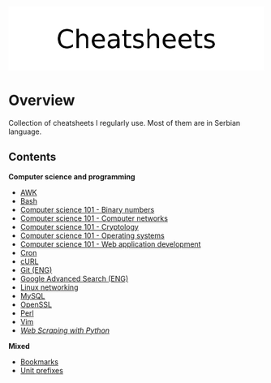 <p align="center">
	<img src="assets/logo.png" alt="Cheatsheets">
</p>

# Overview

Collection of cheatsheets I regularly use. Most of them are in Serbian language. 

## Contents

**Computer science and programming**

- [AWK](cs/awk/)
- [Bash](cs/bash/)
- [Computer science 101 - Binary numbers](cs/compsci/binary_numbers.md)
- [Computer science 101 - Computer networks](cs/compsci/computer_networks/)
- [Computer science 101 - Cryptology](cs/compsci/cryptology/)
- [Computer science 101 - Operating systems](cs/compsci/operating_systems/)
- [Computer science 101 - Web application development](cs/compsci/web_application_development.md)
- [Cron](cs/crontab.md)
- [cURL](cs/curl.md)
- [Git (ENG)](cs/git.md)
- [Google Advanced Search (ENG)](cs/google_search.md)
- [Linux networking](cs/linux_networking.md)
- [MySQL](cs/mysql/)
- [OpenSSL](cs/openssl/)
- [Perl](cs/perl/)
- [Vim](cs/vim/README.md)
- [*Web Scraping with Python*](cs/web_scraping_with_python.md)

**Mixed**

- [Bookmarks](cs/misc/bookmarks.md)
- [Unit prefixes](cs/misc/unit_prefixes.md)
